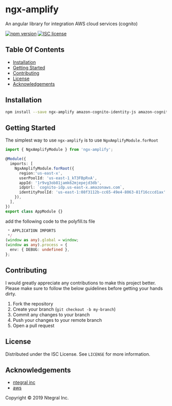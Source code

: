 # ngx-amplify
An angular library for integration AWS cloud services (cognito)

[![npm version](http://img.shields.io/npm/v/ngx-amplify.svg?style=flat)](https://npmjs.org/package/ngx-amplify "View this project on npm")
[![ISC license](http://img.shields.io/badge/license-ISC-brightgreen.svg)](http://opensource.org/licenses/ISC)


## Table Of Contents

- [Installation](#installation)
- [Getting Started](#getting-started)
- [Contributing](#contributing)
- [License](#license)
- [Acknowledgements](#acknowledgements)


## Installation

```bash
npm install --save ngx-amplify amazon-cognito-identity-js amazon-cognito-identity-js-typescript
```

## Getting Started

The simplest way to use `ngx-amplify` is to use `NgxAmplifyModule.forRoot`

```typescript
import { NgxAmplifyModule } from 'ngx-amplify';

@Module({
  imports: [
    NgxAmplifyModule.forRoot({
      region:'us-east-x',
      userPoolId: 'us-east-1_kT3FBpRxA',
      appId: '1r9vg3ob81jamk62mjepejd3db',
      idpUrl: `cognito-idp.us-east-x.amazonaws.com`,
      identityPoolId: 'us-east-1:08f3112b-cc65-49e4-8063-81f16cccd1ax'
    }),
  ],
})
export class AppModule {}
```

add the following code to the polyfill.ts file 

```typescript
 * APPLICATION IMPORTS
 */
(window as any).global = window;
(window as any).process = {
  env: { DEBUG: undefined },
};
```

## Contributing

I would greatly appreciate any contributions to make this project better. Please
make sure to follow the below guidelines before getting your hands dirty.

1. Fork the repository
2. Create your branch (`git checkout -b my-branch`)
3. Commit any changes to your branch
4. Push your changes to your remote branch
5. Open a pull request

## License

Distributed under the ISC License. See `LICENSE` for more information.

## Acknowledgements

- [ntegral inc](http://www.ntegral.com)
- [aws](https://aws.amazon.com)

Copyright &copy; 2019 Ntegral Inc.


